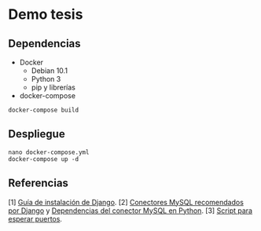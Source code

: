 # Demo tesis

## Dependencias

- Docker
  - Debian 10.1
  - Python 3
  - pip y librerías
- docker-compose

```shell
docker-compose build
```

## Despliegue

```shell
nano docker-compose.yml
docker-compose up -d
```

## Referencias

[1] [Guía de instalación de Django](https://docs.djangoproject.com/en/2.2/intro/install/).
[2] [Conectores MySQL recomendados por Django](https://docs.djangoproject.com/en/2.2/ref/databases/#mysql-db-api-drivers) y [Dependencias del conector MySQL en Python](https://pypi.org/project/mysqlclient/).
[3] [Script para esperar puertos](https://github.com/ufoscout/docker-compose-wait).
